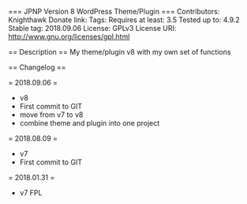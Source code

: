 === JPNP Version 8 WordPress Theme/Plugin ===
Contributors: Knighthawk
Donate link:
Tags:
Requires at least: 3.5
Tested up to: 4.9.2
Stable tag: 2018.09.06
License: GPLv3
License URI: http://www.gnu.org/licenses/gpl.html

== Description ==
My theme/plugin v8 with my own set of functions


== Changelog ==

= 2018.09.06 =
* v8
* First commit to GIT
* move from v7 to v8
* combine theme and plugin into one project

= 2018.08.09 =
* v7
* First commit to GIT

= 2018.01.31 =
* v7 FPL

